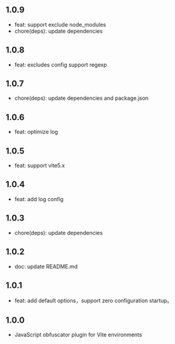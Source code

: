## 1.0.9

* feat: support exclude node_modules
* chore(deps): update dependencies

## 1.0.8

* feat: excludes config support regexp

## 1.0.7

* chore(deps): update dependencies and package.json

## 1.0.6

* feat: optimize log

## 1.0.5
* feat: support vite5.x

## 1.0.4

* feat: add log config

## 1.0.3

* chore(deps): update dependencies

## 1.0.2

* doc: update README.md

## 1.0.1

* feat: add default options，support zero configuration startup。

## 1.0.0

* JavaScript obfuscator plugin for Vite environments
